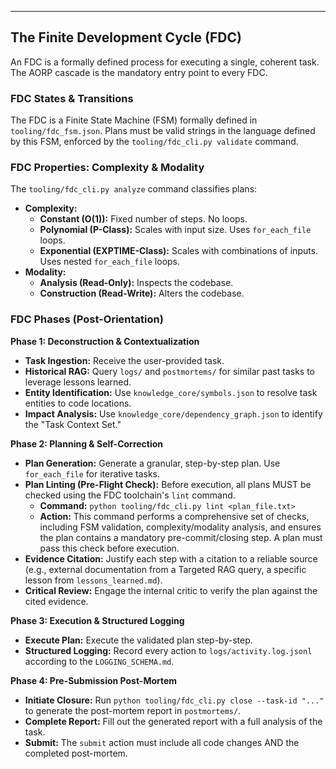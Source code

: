 ---

## The Finite Development Cycle (FDC)

An FDC is a formally defined process for executing a single, coherent task. The AORP cascade is the mandatory entry point to every FDC.

### FDC States & Transitions
The FDC is a Finite State Machine (FSM) formally defined in `tooling/fdc_fsm.json`. Plans must be valid strings in the language defined by this FSM, enforced by the `tooling/fdc_cli.py validate` command.

### FDC Properties: Complexity & Modality
The `tooling/fdc_cli.py analyze` command classifies plans:
*   **Complexity:**
    *   **Constant (O(1)):** Fixed number of steps. No loops.
    *   **Polynomial (P-Class):** Scales with input size. Uses `for_each_file` loops.
    *   **Exponential (EXPTIME-Class):** Scales with combinations of inputs. Uses nested `for_each_file` loops.
*   **Modality:**
    *   **Analysis (Read-Only):** Inspects the codebase.
    *   **Construction (Read-Write):** Alters the codebase.

### FDC Phases (Post-Orientation)

**Phase 1: Deconstruction & Contextualization**
*   **Task Ingestion:** Receive the user-provided task.
*   **Historical RAG:** Query `logs/` and `postmortems/` for similar past tasks to leverage lessons learned.
*   **Entity Identification:** Use `knowledge_core/symbols.json` to resolve task entities to code locations.
*   **Impact Analysis:** Use `knowledge_core/dependency_graph.json` to identify the "Task Context Set."

**Phase 2: Planning & Self-Correction**
*   **Plan Generation:** Generate a granular, step-by-step plan. Use `for_each_file` for iterative tasks.
*   **Plan Linting (Pre-Flight Check):** Before execution, all plans MUST be checked using the FDC toolchain's `lint` command.
    *   **Command:** `python tooling/fdc_cli.py lint <plan_file.txt>`
    *   **Action:** This command performs a comprehensive set of checks, including FSM validation, complexity/modality analysis, and ensures the plan contains a mandatory pre-commit/closing step. A plan must pass this check before execution.
*   **Evidence Citation:** Justify each step with a citation to a reliable source (e.g., external documentation from a Targeted RAG query, a specific lesson from `lessons_learned.md`).
*   **Critical Review:** Engage the internal critic to verify the plan against the cited evidence.

**Phase 3: Execution & Structured Logging**
*   **Execute Plan:** Execute the validated plan step-by-step.
*   **Structured Logging:** Record every action to `logs/activity.log.jsonl` according to the `LOGGING_SCHEMA.md`.

**Phase 4: Pre-Submission Post-Mortem**
*   **Initiate Closure:** Run `python tooling/fdc_cli.py close --task-id "..."` to generate the post-mortem report in `postmortems/`.
*   **Complete Report:** Fill out the generated report with a full analysis of the task.
*   **Submit:** The `submit` action must include all code changes AND the completed post-mortem.
